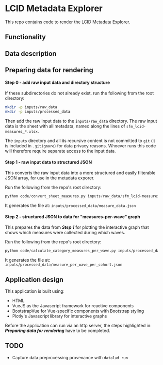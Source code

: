 # LCID Metadata Explorer

This repo contains code to render the LCID Metadata Explorer.

## Functionality


## Data description


## Preparing data for rendering

#### Step 0 - add raw input data and directory structure

If these subdirectories do not already exist, run the following from the root directory:

```bash
mkdir -p inputs/raw_data
mkdir -p inputs/processed_data
```

Then add the raw input data to the `inputs/raw_data` directory. The raw input data is the sheet with all metadata, named along the lines of `sfm_lcid-measures_*.xlsx`.

The `inputs` directory and all its recursive content is not committed to `git` (it is included in `.gitignore`) for data privacy reasons. Whoever runs this code will therefore require separate access to the input data.

#### Step 1 - raw input data to structured JSON

This converts the raw input data into a more structured and easily filterable JSON array, for use in the metadata exporer.

Run the following from the repo's root directory:

```python
python code/convert_sheet_measures.py inputs/raw_data/sfm_lcid-measures_*.xlsx
```

It generates the file at: `inputs/processed_data/measure_data.json`

#### Step 2 - structured JSON to data for "measures-per-wave" graph

This prepares the data from ***Step 1*** for plotting the interactive graph that shows which measures were collected during which waves.

Run the following from the repo's root directory:

```python
python code/calculate_category_measures_per_wave.py inputs/processed_data/measure_data.json
```

It generates the file at: `inputs/processed_data/measure_per_wave_per_cohort.json`



## Application design

This application is built using:
- HTML
- VueJS as the Javascript framework for reactive components
- BootstrapVue for Vue-specific components with Bootstrap styling
- Plotly's Javascript library for interactive graphs

Before the application can run via an http server, the steps highlighted in ***Preparing data for rendering*** have to be completed.

## TODO

- Capture data preprocessing provenance with `datalad run`